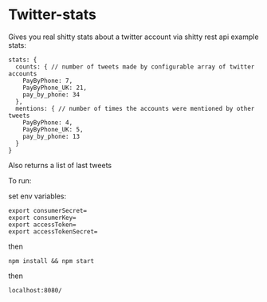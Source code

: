 # Twitter-stats

Gives you real shitty stats about a twitter account via shitty rest api
example stats:
```
stats: {
  counts: { // number of tweets made by configurable array of twitter accounts
    PayByPhone: 7,
    PayByPhone_UK: 21,
    pay_by_phone: 34
  },
  mentions: { // number of times the accounts were mentioned by other tweets
    PayByPhone: 4,
    PayByPhone_UK: 5,
    pay_by_phone: 13
  }
}
```

Also returns a list of last tweets

To run:

set env variables:

```
export consumerSecret=
export consumerKey=
export accessToken=
export accessTokenSecret=
```

then

`npm install && npm start`

then

`localhost:8080/`